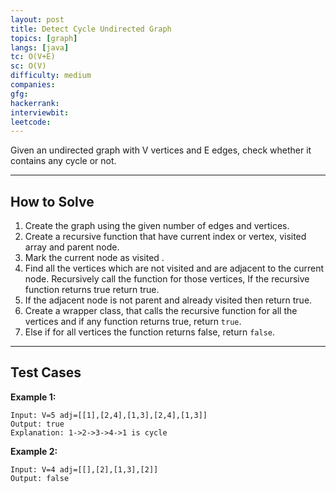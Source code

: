 ```yaml
---
layout: post
title: Detect Cycle Undirected Graph
topics: [graph]
langs: [java]
tc: O(V+E)
sc: O(V)
difficulty: medium
companies: 
gfg: 
hackerrank: 
interviewbit: 
leetcode: 
---
```


Given an undirected graph with V vertices and E edges, check whether it contains any cycle or not.

---

## How to Solve

1. Create the graph using the given number of edges and vertices.
2. Create a recursive function that have current index or vertex, visited array and parent node. 
3. Mark the current node as visited . 
4. Find all the vertices which are not visited and are adjacent to the current node. Recursively call the function for those vertices, If the recursive function returns true return true.
5. If the adjacent node is not parent and already visited then return true. 
6. Create a wrapper class, that calls the recursive function for all the vertices and if any function returns true, return `true`. 
7. Else if for all vertices the function returns false, return `false`.

---

## Test Cases

**Example 1:** 
```
Input: V=5 adj=[[1],[2,4],[1,3],[2,4],[1,3]]
Output: true
Explanation: 1->2->3->4->1 is cycle
```

**Example 2:** 
```
Input: V=4 adj=[[],[2],[1,3],[2]]
Output: false
```